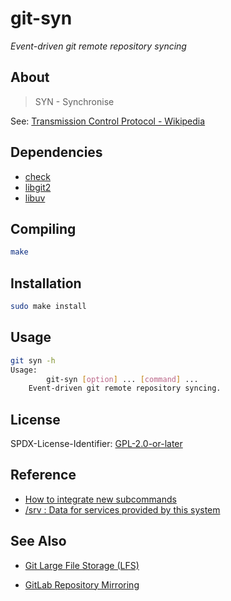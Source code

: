 # git-syn

_Event-driven git remote repository syncing_

## About

> SYN - Synchronise

See: [Transmission Control Protocol - Wikipedia](https://en.wikipedia.org/wiki/Transmission_Control_Protocol#Connection_establishment)

## Dependencies

- [check](https://libcheck.github.io/check)
- [libgit2](https://libgit2.org)
- [libuv](https://libuv.org)

## Compiling

```sh
make
```

## Installation

```sh
sudo make install
```

## Usage

```sh
git syn -h
Usage:
        git-syn [option] ... [command] ...
	Event-driven git remote repository syncing.
```

## License

SPDX-License-Identifier: [GPL-2.0-or-later](COPYING)

## Reference

- [How to integrate new subcommands](https://git.kernel.org/pub/scm/git/git.git/plain/Documentation/howto/new-command.txt)
- [/srv : Data for services provided by this system](https://refspecs.linuxfoundation.org/FHS_3.0/fhs/ch03s17.html)

## See Also

- [Git Large File Storage (LFS)](https://git-lfs.github.com)

- [GitLab Repository Mirroring](https://docs.gitlab.com/ee/user/project/repository/repository_mirroring.html)
